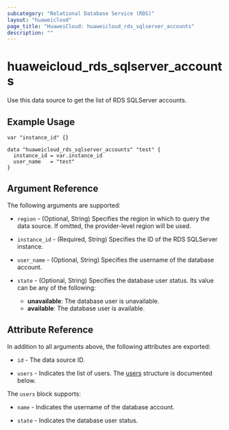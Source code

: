 ```yaml
---
subcategory: "Relational Database Service (RDS)"
layout: "huaweicloud"
page_title: "HuaweiCloud: huaweicloud_rds_sqlserver_accounts"
description: ""
---
```


# huaweicloud_rds_sqlserver_accounts

Use this data source to get the list of RDS SQLServer accounts.

## Example Usage

```hcl
var "instance_id" {}

data "huaweicloud_rds_sqlserver_accounts" "test" {
  instance_id = var.instance_id
  user_name   = "test"
}
```

## Argument Reference

The following arguments are supported:

* `region` - (Optional, String) Specifies the region in which to query the data source.
  If omitted, the provider-level region will be used.

* `instance_id` - (Required, String) Specifies the ID of the RDS SQLServer instance.

* `user_name` - (Optional, String) Specifies the username of the database account.

* `state` - (Optional, String) Specifies the database user status. Its value can be any of the following:
  + **unavailable**: The database user is unavailable.
  + **available**: The database user is available.

## Attribute Reference

In addition to all arguments above, the following attributes are exported:

* `id` - The data source ID.

* `users` - Indicates the list of users.
  The [users](#RDS_sqlserver_users) structure is documented below.

<a name="RDS_sqlserver_users"></a>
The `users` block supports:

* `name` - Indicates the username of the database account.

* `state` - Indicates the database user status.
